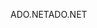 <span data-ttu-id="54f38-101">ADO.NET</span><span class="sxs-lookup"><span data-stu-id="54f38-101">ADO.NET</span></span>